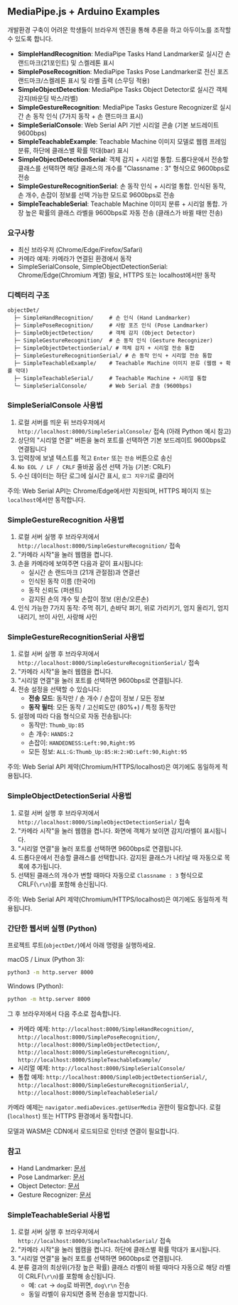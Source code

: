 ## MediaPipe.js + Arduino Examples

개발환경 구축이 어려운 학생들이 브라우저 엔진을 통해 추론을 하고 아두이노를 조작할 수 있도록 합니다.

- **SimpleHandRecognition**: MediaPipe Tasks Hand Landmarker로 실시간 손 랜드마크(21포인트) 및 스켈레톤 표시
- **SimplePoseRecognition**: MediaPipe Tasks Pose Landmarker로 전신 포즈 랜드마크/스켈레톤 표시 및 라벨 출력 (스무딩 적용)
- **SimpleObjectDetection**: MediaPipe Tasks Object Detector로 실시간 객체 감지(바운딩 박스/라벨)
- **SimpleGestureRecognition**: MediaPipe Tasks Gesture Recognizer로 실시간 손 동작 인식 (7가지 동작 + 손 랜드마크 표시)
- **SimpleSerialConsole**: Web Serial API 기반 시리얼 콘솔 (기본 보드레이트 9600bps)
- **SimpleTeachableExample**: Teachable Machine 이미지 모델로 웹캠 프레임 분류, 하단에 클래스별 확률 막대(bar) 표시
- **SimpleObjectDetectionSerial**: 객체 감지 + 시리얼 통합. 드롭다운에서 전송할 클래스를 선택하면 해당 클래스의 개수를 "Classname : 3" 형식으로 9600bps로 전송
- **SimpleGestureRecognitionSerial**: 손 동작 인식 + 시리얼 통합. 인식된 동작, 손 개수, 손잡이 정보를 선택 가능한 모드로 9600bps로 전송
- **SimpleTeachableSerial**: Teachable Machine 이미지 분류 + 시리얼 통합. 가장 높은 확률의 클래스 라벨을 9600bps로 자동 전송 (클래스가 바뀔 때만 전송)

### 요구사항
- 최신 브라우저 (Chrome/Edge/Firefox/Safari)
- 카메라 예제: 카메라가 연결된 환경에서 동작
 - SimpleSerialConsole, SimpleObjectDetectionSerial: Chrome/Edge(Chromium 계열) 필요, HTTPS 또는 localhost에서만 동작

### 디렉터리 구조
```text
objectDet/
  ├─ SimpleHandRecognition/     # 손 인식 (Hand Landmarker)
  ├─ SimplePoseRecognition/     # 사람 포즈 인식 (Pose Landmarker)
  ├─ SimpleObjectDetection/     # 객체 감지 (Object Detector)
  ├─ SimpleGestureRecognition/  # 손 동작 인식 (Gesture Recognizer)
  ├─ SimpleObjectDetectionSerial/ # 객체 감지 + 시리얼 전송 통합
  ├─ SimpleGestureRecognitionSerial/ # 손 동작 인식 + 시리얼 전송 통합
  ├─ SimpleTeachableExample/    # Teachable Machine 이미지 분류 (웹캠 + 확률 막대)
  ├─ SimpleTeachableSerial/     # Teachable Machine + 시리얼 통합
  └─ SimpleSerialConsole/       # Web Serial 콘솔 (9600bps)
```

### SimpleSerialConsole 사용법
1. 로컬 서버를 띄운 뒤 브라우저에서 `http://localhost:8000/SimpleSerialConsole/` 접속 (아래 Python 예시 참고)
2. 상단의 "시리얼 연결" 버튼을 눌러 포트를 선택하면 기본 보드레이트 9600bps로 연결됩니다
3. 입력창에 보낼 텍스트를 적고 `Enter` 또는 `전송` 버튼으로 송신
4. `No EOL / LF / CRLF` 줄바꿈 옵션 선택 가능 (기본: CRLF)
5. 수신 데이터는 하단 로그에 실시간 표시, `로그 지우기`로 클리어

주의: Web Serial API는 Chrome/Edge에서만 지원되며, HTTPS 페이지 또는 `localhost`에서만 동작합니다.

### SimpleGestureRecognition 사용법
1. 로컬 서버 실행 후 브라우저에서 `http://localhost:8000/SimpleGestureRecognition/` 접속
2. "카메라 시작"을 눌러 웹캠을 켭니다.
3. 손을 카메라에 보여주면 다음과 같이 표시됩니다:
   - 실시간 손 랜드마크 (21개 관절점)과 연결선
   - 인식된 동작 이름 (한국어)
   - 동작 신뢰도 (퍼센트)
   - 감지된 손의 개수 및 손잡이 정보 (왼손/오른손)
4. 인식 가능한 7가지 동작: 주먹 쥐기, 손바닥 펴기, 위로 가리키기, 엄지 올리기, 엄지 내리기, 브이 사인, 사랑해 사인

### SimpleGestureRecognitionSerial 사용법
1. 로컬 서버 실행 후 브라우저에서 `http://localhost:8000/SimpleGestureRecognitionSerial/` 접속
2. "카메라 시작"을 눌러 웹캠을 켭니다.
3. "시리얼 연결"을 눌러 포트를 선택하면 9600bps로 연결됩니다.
4. 전송 설정을 선택할 수 있습니다:
   - **전송 모드**: 동작만 / 손 개수 / 손잡이 정보 / 모든 정보
   - **동작 필터**: 모든 동작 / 고신뢰도만 (80%+) / 특정 동작만
5. 설정에 따라 다음 형식으로 자동 전송됩니다:
   - 동작만: `Thumb_Up:85`
   - 손 개수: `HANDS:2`
   - 손잡이: `HANDEDNESS:Left:90,Right:95`
   - 모든 정보: `ALL:G:Thumb_Up:85:H:2:HD:Left:90,Right:95`

주의: Web Serial API 제약(Chromium/HTTPS/localhost)은 여기에도 동일하게 적용됩니다.

### SimpleObjectDetectionSerial 사용법
1. 로컬 서버 실행 후 브라우저에서 `http://localhost:8000/SimpleObjectDetectionSerial/` 접속
2. "카메라 시작"을 눌러 웹캠을 켭니다. 화면에 객체가 보이면 감지/라벨이 표시됩니다.
3. "시리얼 연결"을 눌러 포트를 선택하면 9600bps로 연결됩니다.
4. 드롭다운에서 전송할 클래스를 선택합니다. 감지된 클래스가 나타날 때 자동으로 목록에 추가됩니다.
5. 선택된 클래스의 개수가 변할 때마다 자동으로 `Classname : 3` 형식으로 CRLF(`\r\n`)를 포함해 송신됩니다.

주의: Web Serial API 제약(Chromium/HTTPS/localhost)은 여기에도 동일하게 적용됩니다.

### 간단한 웹서버 실행 (Python)
프로젝트 루트(`objectDet/`)에서 아래 명령을 실행하세요.

macOS / Linux (Python 3):
```bash
python3 -m http.server 8000
```

Windows (Python):
```bash
python -m http.server 8000
```

그 후 브라우저에서 다음 주소로 접속합니다.
- 카메라 예제: `http://localhost:8000/SimpleHandRecognition/`, `http://localhost:8000/SimplePoseRecognition/`, `http://localhost:8000/SimpleObjectDetection/`, `http://localhost:8000/SimpleGestureRecognition/`, `http://localhost:8000/SimpleTeachableExample/`
- 시리얼 예제: `http://localhost:8000/SimpleSerialConsole/`
- 통합 예제: `http://localhost:8000/SimpleObjectDetectionSerial/`, `http://localhost:8000/SimpleGestureRecognitionSerial/`, `http://localhost:8000/SimpleTeachableSerial/`

카메라 예제는 `navigator.mediaDevices.getUserMedia` 권한이 필요합니다. 로컬(`localhost`) 또는 HTTPS 환경에서 동작합니다.

모델과 WASM은 CDN에서 로드되므로 인터넷 연결이 필요합니다.

### 참고
- Hand Landmarker: [문서](https://developers.google.com/mediapipe/solutions/vision/hand_landmarker)
- Pose Landmarker: [문서](https://developers.google.com/mediapipe/solutions/vision/pose_landmarker)
- Object Detector: [문서](https://developers.google.com/mediapipe/solutions/vision/object_detector)
- Gesture Recognizer: [문서](https://developers.google.com/mediapipe/solutions/vision/gesture_recognizer)

### SimpleTeachableSerial 사용법
1. 로컬 서버 실행 후 브라우저에서 `http://localhost:8000/SimpleTeachableSerial/` 접속
2. "카메라 시작"을 눌러 웹캠을 켭니다. 하단에 클래스별 확률 막대가 표시됩니다.
3. "시리얼 연결"을 눌러 포트를 선택하면 9600bps로 연결됩니다.
4. 분류 결과의 최상위(가장 높은 확률) 클래스 라벨이 바뀔 때마다 자동으로 해당 라벨이 CRLF(`\r\n`)를 포함해 송신됩니다.
   - 예: `cat` → `dog`로 바뀌면, `dog\r\n` 전송
   - 동일 라벨이 유지되면 중복 전송을 방지합니다.